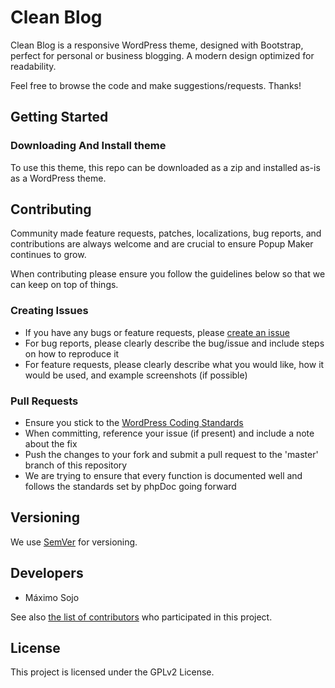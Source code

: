 # Clean Blog
Clean Blog is a responsive WordPress theme, designed with Bootstrap, perfect for personal or business blogging. A modern design optimized for readability.

Feel free to browse the code and make suggestions/requests. Thanks!

## Getting Started

### Downloading And Install theme
To use this theme, this repo can be downloaded as a zip and installed as-is as a WordPress theme.

## Contributing
Community made feature requests, patches, localizations, bug reports, and contributions are always welcome and are crucial to ensure Popup Maker continues to grow.

When contributing please ensure you follow the guidelines below so that we can keep on top of things.

### Creating Issues
* If you have any bugs or feature requests, please [create an issue](https://github.com/magnetize-io/clean-blog/issues/new)
* For bug reports, please clearly describe the bug/issue and include steps on how to reproduce it
* For feature requests, please clearly describe what you would like, how it would be used, and example screenshots (if possible)

### Pull Requests
* Ensure you stick to the [WordPress Coding Standards](https://codex.wordpress.org/WordPress_Coding_Standards)
* When committing, reference your issue (if present) and include a note about the fix
* Push the changes to your fork and submit a pull request to the 'master' branch of this repository
* We are trying to ensure that every function is documented well and follows the standards set by phpDoc going forward

## Versioning
We use [SemVer](http://semver.org/) for versioning.

## Developers
* Máximo Sojo

See also [the list of contributors](https://github.com/magnetize-io/clean-blog/graphs/contributors) who participated in this project.

## License
This project is licensed under the GPLv2 License.
